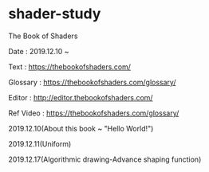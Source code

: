 # shader-study
The Book of Shaders


Date : 2019.12.10 ~

Text : https://thebookofshaders.com/

Glossary : https://thebookofshaders.com/glossary/

Editor : http://editor.thebookofshaders.com/

Ref Video : https://thebookofshaders.com/glossary/

2019.12.10(About this book ~ "Hello World!")

2019.12.11(Uniform)

2019.12.17(Algorithmic drawing-Advance shaping function)